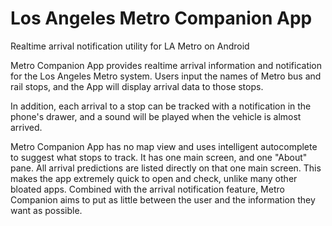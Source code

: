 # Los Angeles Metro Companion App
Realtime arrival notification utility for LA Metro on Android


Metro Companion App provides realtime arrival information and notification for the Los Angeles Metro system.
Users input the names of Metro bus and rail stops, and the App will display arrival data to those stops.

In addition, each arrival to a stop can be tracked with a notification in the phone's drawer, and a sound will be played when the vehicle is almost arrived.

Metro Companion App has no map view and uses intelligent autocomplete to suggest what stops to track.
It has one main screen, and one "About" pane. All arrival predictions are listed directly on that one main screen.
This makes the app extremely quick to open and check, unlike many other bloated apps.
Combined with the arrival notification feature, Metro Companion aims to put as little between the user and the information they want as possible.
